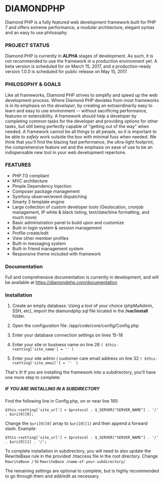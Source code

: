 DIAMONDPHP
=============
Diamond PHP is a fully featured web development framework built for PHP 7 and offers extreme performance, a modular architecture, elegant syntax and an easy to use philosophy.

### PROJECT STATUS
Diamond PHP is currently in **ALPHA** stages of development. As such, it is not recommended to use the framework in a production environment yet.
A beta version is scheduled for on March 15, 2017, and a production-ready version 1.0.0 is scheduled for public release on May 15, 2017.

### PHILOSOPHY & GOALS
Like all frameworks, Diamond PHP strives to simplify and speed up the web development process. Where Diamond PHP deviates from most frameworks
is in its emphasis on the *developer*, by creating an extraordinarily easy to learn and easy to use environment -- without sacrificing performance,
features or extensibility. A framework should help a developer by completing common tasks for the developer and providing options for other tasks,
but still being perfectly capable of "getting out of the way" when needed. A framework cannot be all things to all people, so it is important to be
able to *safely* work outside the box with minimal fuss when needed.
We think that you'll find the blazing fast performance, the ultra-light footprint, the comprehensive feature set and the emphasis on ease of use 
to be an indispensable new tool in your web development repertoire.

### FEATURES
* PHP 7.0 compliant
* MVC architecture
* Pimple Dependency Injection
* Composer package management
* Symfony observer/event dispatching
* Smarty 3 template engine
* Large collection of custom developer tools (Geolocation, cronjob management, IP white & black listing, text/date/time formatting, and much more)
* Basic administration panel to build upon and customize
* Built-in login system & session management
* Profile create/edit
* View other member profiles
* Built-in messaging system
* Built-in friend management system
* Responsive theme included with framework

### Documentation
Full and comprehensive documentation is currently in development, and will be available at https://diamondphp.com/documentation

### Installation
1. Create an empty database. Using a tool of your choice (phpMyAdmin, SSH, etc), import the diamondphp.sql file located in the **/var/install** folder.

2. Open the configuration file: /app/code/core/config/Config.php
3. Enter your database connection settings on lines 15-18
4. Enter your site or business name on line 26     `( $this->setting['site_name'] = '' )`
5.  Enter your site admin / customer care email address on line 32 `( $this->setting['site_email'] = ''  )`

That's it! If you are installing the framework into a subdirectory, you'll have one more step to complete:

##### IF YOU ARE INSTALLING IN A SUBDIRECTORY
Find the following line in Config.php, on or near line 185:

    $this->setting['site_url'] = $protocol . $_SERVER["SERVER_NAME"] . '/' . $uri[0][0];

Change the `$uri[0][0]` array to `$uri[0][1]` and then append a forward slash. Example:

    $this->setting['site_url'] = $protocol . $_SERVER["SERVER_NAME"] . '/' . $uri[0][1] . '/';

To complete installation in subdirectory, you will need to also update the RewriteBase rule in the provided .htaccess file in the root directory.  Change `RewriteBase /` to `RewriteBase /name-of-your-subdirectory/`


The remaining settings are optional to complete, but is highly recommended to go through them and add/edit as necessary.
